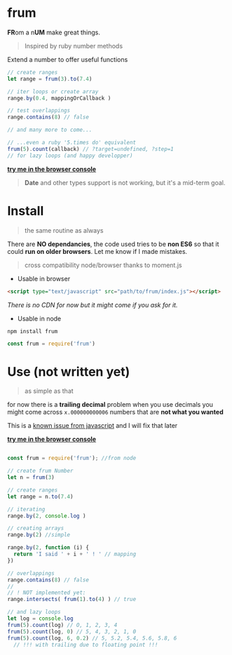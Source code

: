 # frum

**FR**om a n**UM** make great things.

> Inspired by ruby number methods

Extend a number to offer useful functions

```js
// create ranges
let range = frum(3).to(7.4)

// iter loops or create array
range.by(0.4, mappingOrCallback )

// test overlappings
range.contains(8) // false

// and many more to come...

// ...even a ruby '5.times do' equivalent
frum(5).count(callback) // ?target=undefined, ?step=1
// for lazy loops (and happy developper)
```

**[try me in the browser console](https://gui3.github.io/frum/.)**

> **Date** and other types support is not working,
> but it's a mid-term goal.


# Install

> the same routine as always

There are **NO dependancies**,
the code used tries to be **non ES6**
so that it could **run on older browsers**. Let me know if I made mistakes.

> cross compatibility node/browser thanks to moment.js

- Usable in browser

```html
<script type="text/javascript" src="path/to/frum/index.js"></script>
```

*There is no CDN for now but it might come if you ask for it.*

- Usable in node

```
npm install frum
```

```js
const frum = require('frum')
```


# Use (not written yet)

> as simple as that

for now there is a **trailing decimal** problem
when you use decimals you might come across
`x.000000000006` numbers that are **not what you wanted**

This is a [known issue from javascript](https://stackoverflow.com/questions/1458633/how-to-deal-with-floating-point-number-precision-in-javascript)
and I will fix that later

**[try me in the browser console](https://gui3.github.io/frum/.)**

```js

const frum = require('frum'); //from node

// create frum Number
let n = frum(3)

// create ranges
let range = n.to(7.4)

// iterating
range.by(2, console.log )

// creating arrays
range.by(2) //simple

range.by(2, function (i) {
  return 'I said ' + i + ' ! ' // mapping
})

// overlappings
range.contains(8) // false
//
// ! NOT implemented yet:
range.intersects( frum(1).to(4) ) // true

// and lazy loops
let log = console.log
frum(5).count(log) // O, 1, 2, 3, 4
frum(5).count(log, 0) // 5, 4, 3, 2, 1, 0
frum(5).count(log, 6, 0.2) // 5, 5.2, 5.4, 5.6, 5.8, 6
  // !!! with trailing due to floating point !!!

```
